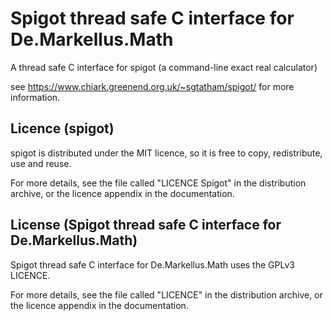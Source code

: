 # Spigot thread safe C interface for De.Markellus.Math
A thread safe C interface for spigot (a command-line exact real calculator)

see https://www.chiark.greenend.org.uk/~sgtatham/spigot/ for more information.

## Licence (spigot)
spigot is distributed under the MIT licence, so it is free to copy, redistribute, use and reuse.

For more details, see the file called "LICENCE Spigot" in the distribution archive, or the licence appendix in the documentation.

## License (Spigot thread safe C interface for De.Markellus.Math)
Spigot thread safe C interface for De.Markellus.Math uses the GPLv3 LICENCE.

For more details, see the file called "LICENCE" in the distribution archive, or the licence appendix in the documentation.

